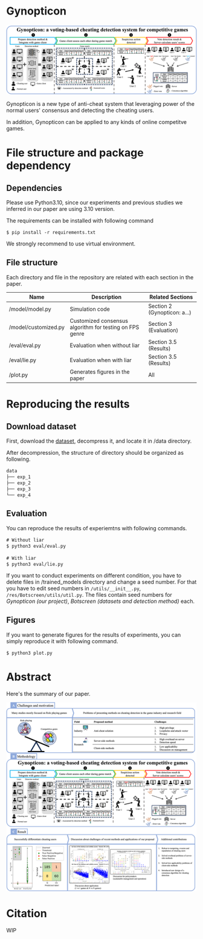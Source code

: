 # Gynopticon

![Gynopticon overall](img/gynopticon_overall.png)

Gynopticon is a new type of anti-cheat system that leveraging power of the normal users' consensus and detecting the cheating users. 

In addition, Gynopticon can be applied to any kinds of online competitve games.

# File structure and package dependency

## Dependencies

Please use Python3.10, since our experiments and previous studies we inferred in our paper are using 3.10 version.

The requirements can be installed with following command

```
$ pip install -r requirements.txt
```

We strongly recommend to use virtual environment.

## File structure

Each directory and file in the repository are related with each section in the paper.

|**Name**|**Description**|**Related Sections**|
|--------|---------------|-----------------|
|/model/model.py |Simulation code|Section 2 (Gynopticon: a...)|
|/model/customized.py|Customized consensus algorithm for testing on FPS genre|Section 3 (Evaluation)|
|/eval/eval.py|Evaluation when without liar|Section 3.5 (Results)|
|/eval/lie.py|Evaluation when with liar|Section 3.5 (Results)|
|/plot.py|Generates figures in the paper| All | 

# Reproducing the results

## Download dataset
First, download the [dataset](https://zenodo.org/records/8058051), decompress it, and locate it in /data directory.

After decompression, the structure of directory should be organized as following.

```
data
├── exp_1
├── exp_2
├── exp_3
└── exp_4
```

## Evaluation

You can reproduce the results of experiemtns with following commands.

```
# Without liar
$ python3 eval/eval.py

# With liar
$ python3 eval/lie.py
```

If you want to conduct experiments on different condition, you have to delete files in /trained_models directory and change a seed number. For that you have to edit seed numbers in `/utils/__init__.py`, `/res/Botscreen/utils/util.py`. The files contain seed numbers for *Gynopticon (our project)*, *Botscreen (datasets and detection method)* each.

## Figures

If you want to generate figures for the results of experiments, you can simply reproduce it with following command.

```
$ python3 plot.py
```

# Abstract

Here's the summary of our paper.

![Abstract](img/abstract.png)

# Citation
WIP